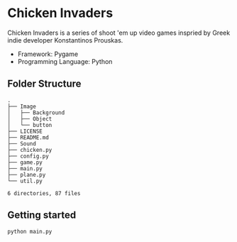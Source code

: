# Chicken Invaders
Chicken Invaders is a series of shoot 'em up video games inspried by Greek indie developer Konstantinos Prouskas. 

- Framework: Pygame 
- Programming Language: Python

## Folder Structure ##
```
.
├── Image
│   ├── Background
│   ├── Object
│   └── button
├── LICENSE
├── README.md
├── Sound
├── chicken.py
├── config.py
├── game.py
├── main.py
├── plane.py
└── util.py

6 directories, 87 files
```
## Getting started
```
python main.py
```
